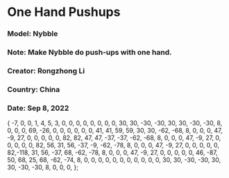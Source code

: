 # One Hand Pushups
### Model: Nybble
### Note: Make Nybble do push-ups with one hand.
### Creator: Rongzhong Li
### Country: China
### Date: Sep 8, 2022

{
  -7,   0,   0,   1,
   4,   5,   3,
   0,   0,   0,   0,   0,   0,   0,   0,  30,  30, -30, -30,  30,  30, -30, -30,   8,   0,   0,   0,
  69, -26,   0,   0,   0,   0,   0,   0,  41,  41,  59,  59,  30,  30, -62, -68,   8,   0,   0,   0,
  47,  -9,  27,   0,   0,   0,   0,   0,  82,  82,  47,  47, -37, -37, -62, -68,   8,   0,   0,   0,
  47,  -9,  27,   0,   0,   0,   0,   0,  82,  56,  31,  56, -37,  -9, -62, -78,   8,   0,   0,   0,
  47,  -9,  27,   0,   0,   0,   0,   0,  82,-118,  31,  56, -37,  68, -62, -78,   8,   0,   0,   0,
  47,  -9,  27,   0,   0,   0,   0,   0,  46, -87,  50,  68,  25,  68, -62, -74,   8,   0,   0,   0,
   0,   0,   0,   0,   0,   0,   0,   0,  30,  30, -30, -30,  30,  30, -30, -30,   8,   0,   0,   0,
};
